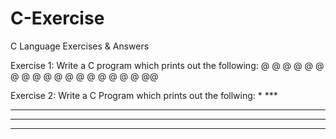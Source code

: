 # C-Exercise
C Language Exercises &amp; Answers

Exercise 1:
Write a C program which prints out the following: 
  @ @ @   @ @ @   
 @      @       @
@       @        @
  @            @
    @        @
      @    @
        @@
        
Exercise 2:
Write a C Program which prints out the follwing:
     *
    ***
   *****
  *******
 *********
 
 
